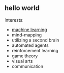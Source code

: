 ## hello world

Interests:
* [machine learning](https://github.com/timesnewhuman/machinelearning.github.io)
* mind-mapping
* utilizing a second brain
* automated agents
* reinforcement learning
* game theory
* visual arts
* communication

